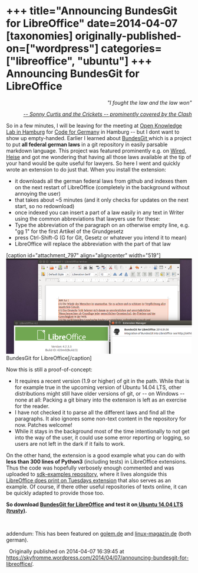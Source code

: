 +++
title="Announcing BundesGit for LibreOffice"
date=2014-04-07
[taxonomies]
originally-published-on=["wordpress"]
categories=["libreoffice", "ubuntu"]
+++
Announcing BundesGit for LibreOffice
====================================

<p style="text-align:right;"><em>"I fought the law and the law won"</em></p>
<p style="text-align:right;"><a href="https://www.youtube.com/watch?v=FKIzjF25sP8"><em>-- Sonny Curtis and the Crickets -- prominently covered by the Clash</em></a></p>
<p style="text-align:left;">So in a few minutes, I will be leaving for the meeting at <a href="http://pad.opendatacloud.de/p/OK-Lab-HH">Open Knowledge Lab in Hamburg</a> for <a href="http://codefor.de/">Code for Germany</a> in Hamburg -- but I dont want to show up empty-handed. Earlier I learned about <a href="http://okfnlabs.org/blog/2012/12/13/bundesgit-german-laws-on-github.html">BundesGit </a>which is a project to put <strong>all federal german laws</strong> in a git repository in easily parsable markdown language. This project was featured prominently e.g. on <a href="http://www.wired.com/2012/08/bundestag/">Wired</a>, <a href="http://www.heise.de/open/meldung/Entwicklungshistorie-von-Gesetzen-mit-Git-verfolgen-1662758.html">Heise</a> and got me wondering that having all those laws available at the tip of your hand would be quite useful for lawyers. So here I went and quickly wrote an extension to do just that. When you install the extension:</p>

<ul>
	<li>it downloads all the german federal laws from github and indexes them on the next restart of LibreOffice (completely in the background without annoying the user)</li>
	<li>that takes about ~5 minutes (and it only checks for updates on the next start, so no redownload)</li>
	<li>once indexed you can insert a part of a law easily in any text in Writer using the common abbreviations that lawyers use for these:</li>
	<li>Type the abbreviation of the paragraph on an otherwise empty line, e.g. "gg 1" for the first Artikel of the Grundgesetz</li>
	<li>press Ctrl-Shift-G (G for Git, Gesetz or whatever you intend it to mean)</li>
	<li>LibreOffice will replace the abbreviation with the part of that law</li>
</ul>
[caption id="attachment_797" align="aligncenter" width="519"]<a href="/static/img/wp/2014/04/bundesgit.png"><img class="size-large wp-image-797" src="/static/img/wp/2014/04/bundesgit.png?w=519" alt="BundesGit for LibreOffice" width="519" height="258" /></a> BundesGit for LibreOffice[/caption]

Now this is still a proof-of-concept:
<ul>
	<li>It requires a recent version (1.9 or higher) of git in the path. While that is for example true in the upcoming version of Ubuntu 14.04 LTS, other distributions might still have older versions of git, or -- on Windows -- none at all: Packing a git binary into the extension is left as an exercise for the reader.</li>
	<li>I have not checked it to parse all the different laws and find all the paragraphs. It also ignores some non-text content in the repository for now. Patches welcome!</li>
	<li>While it stays in the background most of the time intentionally to not get into the way of the user, it could use some error reporting or logging, so users are not left in the dark if it fails to work.</li>
</ul>
On the other hand, the extension is a good example what you can do with<strong> less than 300 lines of Python3</strong> (including tests) in LibreOffice extensions. Thus the code was hopefully verbosely enough commented and was uploaded to <a href="https://gerrit.libreoffice.org/gitweb?p=sdk-examples.git;a=tree;f=BundesGit;h=2f5700e7687f5506c729c29f8a306591314647e0;hb=42523afbd67b1f9ac3f7cece8ce93fed8e3f3435">sdk-examples repository</a>, where it lives alongside this <a href="http://skyfromme.wordpress.com/2013/04/01/libreoffice-prints-on-tuesdays-only/">LibreOffice does print on Tuesdays extension</a> that also serves as an example. Of course, if there other useful repositories of texts online, it can be quickly adapted to provide those too.

<strong>So download <a href="http://people.canonical.com/~bjoern/presentations/bundesgit.oxt">BundesGit for LibreOffice</a> and test it on<a href="http://cdimage.ubuntu.com/daily-live/current/"> Ubuntu 14.04 LTS (trusty)</a>.</strong>

&nbsp;

addendum: This has been featured on <a href="http://www.golem.de/news/dank-git-aktuelle-bundesgesetze-in-libreoffice-1404-105687.html">golem.de</a> and <a href="http://www.linux-magazin.de/NEWS/Bundesgit-fuer-Libre-Office/%28language%29/ger-DE">linux-magazin.de</a> (both german).

&nbsp;
Originally published on 2014-04-07 16:39:45 at https://skyfromme.wordpress.com/2014/04/07/announcing-bundesgit-for-libreoffice/.
